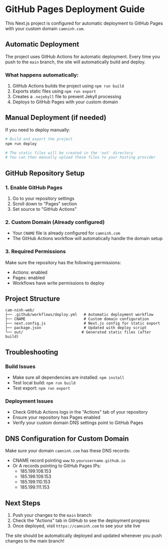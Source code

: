 # GitHub Pages Deployment Guide

This Next.js project is configured for automatic deployment to GitHub Pages with your custom domain `camninh.com`.

## Automatic Deployment

The project uses GitHub Actions for automatic deployment. Every time you push to the `main` branch, the site will automatically build and deploy.

### What happens automatically:
1. GitHub Actions builds the project using `npm run build`
2. Exports static files using `npm run export`  
3. Creates a `.nojekyll` file to prevent Jekyll processing
4. Deploys to GitHub Pages with your custom domain

## Manual Deployment (if needed)

If you need to deploy manually:

```bash
# Build and export the project
npm run deploy

# The static files will be created in the 'out' directory
# You can then manually upload these files to your hosting provider
```

## GitHub Repository Setup

### 1. Enable GitHub Pages
1. Go to your repository settings
2. Scroll down to "Pages" section
3. Set source to "GitHub Actions"

### 2. Custom Domain (Already configured)
- Your `CNAME` file is already configured for `camninh.com`
- The GitHub Actions workflow will automatically handle the domain setup

### 3. Required Permissions
Make sure the repository has the following permissions:
- Actions: enabled
- Pages: enabled
- Workflows have write permissions to deploy

## Project Structure

```
cam-ninh-web/
├── .github/workflows/deploy.yml   # Automatic deployment workflow
├── CNAME                          # Custom domain configuration
├── next.config.js                 # Next.js config for static export
├── package.json                   # Updated with deploy script
└── out/                          # Generated static files (after build)
```

## Troubleshooting

### Build Issues
- Make sure all dependencies are installed: `npm install`
- Test local build: `npm run build`
- Test export: `npm run export`

### Deployment Issues
- Check GitHub Actions logs in the "Actions" tab of your repository
- Ensure your repository has Pages enabled
- Verify your custom domain DNS settings point to GitHub Pages

## DNS Configuration for Custom Domain

Make sure your domain `camninh.com` has these DNS records:
- CNAME record pointing `www` to `yourusername.github.io`
- Or A records pointing to GitHub Pages IPs:
  - 185.199.108.153
  - 185.199.109.153
  - 185.199.110.153
  - 185.199.111.153

## Next Steps

1. Push your changes to the `main` branch
2. Check the "Actions" tab in GitHub to see the deployment progress
3. Once deployed, visit `https://camninh.com` to see your site live

The site should be automatically deployed and updated whenever you push changes to the main branch! 